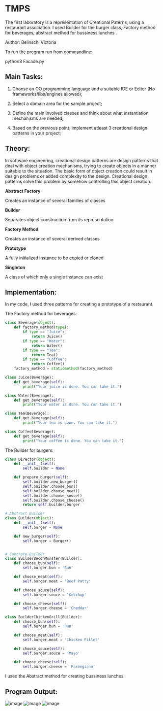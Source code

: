 # TMPS

The first laboratory is a representation of Creational Paterns, using a restaurant association. 
I used Builder for the burger class, Factory method for beverages, abstract method for bussiness lunches .  

Author: Belinschi Victoria

To run the program run from commandline:

python3  Facade.py


## Main Tasks:
1. Choose an OO programming language and a suitable IDE or Editor (No frameworks/libs/engines allowed);

2. Select a domain area for the sample project;

3. Define the main involved classes and think about what instantiation mechanisms are needed;

4. Based on the previous point, implement atleast 3 creational design patterns in your project;

## Theory:
In software engineering, creational design patterns are design patterns that deal with object creation mechanisms, trying to create objects in a manner suitable to the situation. The basic form of object creation could result in design problems or added complexity to the design. Creational design patterns solve this problem by somehow controlling this object creation.

**Abstract Factory**

Creates an instance of several families of classes

**Builder**

Separates object construction from its representation

**Factory Method**

Creates an instance of several derived classes

**Prototype**

A fully initialized instance to be copied or cloned

**Singleton**

A class of which only a single instance can exist

## Implementation:

In my code, I used three patterns for creating a prototype of a restaurant.

The Factory method for beverages:
```python
class Beverage(object):
    def factory_method(type):
        if type == "Juice":
            return Juice()
        if type == "Water":
            return Water()
        if type == "Tea":
            return Tea()
        if type == "Coffee":
            return Coffee()
    factory_method = staticmethod(factory_method)

class Juice(Beverage):
    def get_beverage(self):
        print("Your juice is done. You can take it.")

class Water(Beverage):
    def get_beverage(self):
        print("Your water is done. You can take it.")

class Tea(Beverage):
    def get_beverage(self):
        print("Your tea is done. You can take it.")

class Coffee(Beverage):
    def get_beverage(self):
        print("Your coffee is done. You can take it.")
```

The Builder for burgers:
```python
class Director(object):
	def __init__(self):
		self.builder = None

	def prepare_burger(self):
		self.builder.new_burger()
		self.builder.choose_bun()
		self.builder.choose_meat()
		self.builder.choose_souce()
		self.builder.choose_cheese()
		return self.builder.burger

# Abstract Builder  
class Builder(object):
	def __init__(self):
		self.burger = None

	def new_burger(self):
		self.burger = Burger()


# Concrete Builder
class BuilderBeconMonster(Builder):
	def choose_bun(self):
		self.burger.bun = 'Bun'

	def choose_meat(self):
		self.burger.meat = 'Beef Patty'

	def choose_souce(self):
		self.burger.souce = 'Ketchup'

	def choose_cheese(self):
		self.burger.cheese = 'Cheddar'

class BuilderChickenGrill(Builder):
	def choose_bun(self):
		self.burger.bun = 'Bun'

	def choose_meat(self):
		self.burger.meat = 'Chicken Fillet'

	def choose_souce(self):
		self.burger.souce = 'Mayo'

	def choose_cheese(self):
		self.burger.cheese = 'Parmegiano'

```

I used the Abstract method for creating bussiness lunches.

## Program Output:
![image](https://github.com/vikabelinschi/TMPS/blob/main/Screen%20Shot%202020-10-12%20at%2012.49.49.png)
![image](https://github.com/vikabelinschi/TMPS/blob/main/Screen%20Shot%202020-10-12%20at%2012.50.01.png)
![image](https://github.com/vikabelinschi/TMPS/blob/main/Screen%20Shot%202020-10-12%20at%2012.50.15.png)



